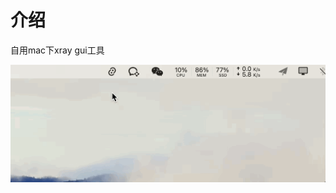# 介绍

自用mac下xray gui工具


![preview](https://raw.githubusercontent.com/adolfheir/tauri-xray/master/public/preview.gif)
